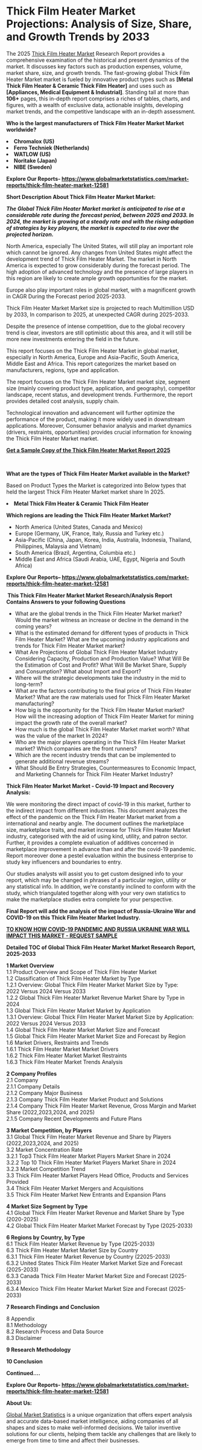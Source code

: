 <H1>Thick Film Heater Market Projections: Analysis of Size, Share, and Growth Trends by 2033</H1><p>The 2025 <a href="https://www.globalmarketstatistics.com/market-reports/thick-film-heater-market-12581">Thick Film Heater Market</a> Research Report provides a comprehensive examination of the historical and present dynamics of the market. It discusses key factors such as production expenses, volume, market share, size, and growth trends. The fast-growing global Thick Film Heater Market market is fueled by innovative product types such as <strong>[Metal Thick Film Heater & Ceramic Thick Film Heater]</strong> and uses such as <strong>[Appliances, Medical Equipment & Industrial]</strong>. Standing tall at more than <strong>106+</strong> pages, this in-depth report comprises a riches of tables, charts, and figures, with a wealth of exclusive data, actionable insights, developing market trends, and the competitive landscape with an in-depth assessment.</p><p><strong>Who is the largest manufacturers of Thick Film Heater Market Market worldwide?</strong></p><p><strong><li>Chromalox (US)<li>Ferro Techniek (Netherlands)<li>WATLOW (US)<li>Noritake (Japan)<li>NIBE (Sweden)</strong></p><p><strong>Explore Our Reports-&nbsp;<a href="https://wordhtml.com/">https://www.globalmarketstatistics.com/market-reports/thick-film-heater-market-12581</a></strong></p><p><strong>Short Description About Thick Film Heater Market Market:</strong></p><p><strong><em>The Global Thick Film Heater Market market is anticipated to rise at a considerable rate during the forecast period, between 2025 and 2033. In 2024, the market is growing at a steady rate and with the rising adoption of strategies by key players, the market is expected to rise over the projected horizon.</em></strong></p><p>North America, especially The United States, will still play an important role which cannot be ignored. Any changes from United States might affect the development trend of Thick Film Heater Market. The market in North America is expected to grow considerably during the forecast period. The high adoption of advanced technology and the presence of large players in this region are likely to create ample growth opportunities for the market.</p><p>Europe also play important roles in global market, with a magnificent growth in CAGR During the Forecast period 2025-2033.</p><p>Thick Film Heater Market Market size is projected to reach Multimillion USD by 2033, In comparison to 2025, at unexpected CAGR during 2025-2033.</p><p>Despite the presence of intense competition, due to the global recovery trend is clear, investors are still optimistic about this area, and it will still be more new investments entering the field in the future.</p><p>This report focuses on the Thick Film Heater Market in global market, especially in North America, Europe and Asia-Pacific, South America, Middle East and Africa. This report categorizes the market based on manufacturers, regions, type and application.</p><p>The report focuses on the Thick Film Heater Market market size, segment size (mainly covering product type, application, and geography), competitor landscape, recent status, and development trends. Furthermore, the report provides detailed cost analysis, supply chain.</p><p>Technological innovation and advancement will further optimize the performance of the product, making it more widely used in downstream applications. Moreover, Consumer behavior analysis and market dynamics (drivers, restraints, opportunities) provides crucial information for knowing the Thick Film Heater Market market.</p><p><strong><a href="https://www.globalmarketstatistics.com/market-reports/thick-film-heater-market-12581">Get a Sample Copy of the Thick Film Heater Market Report 2025</a></strong></p><p>&nbsp;</p><p><strong>What are the types of Thick Film Heater Market available in the Market?</strong></p><p>Based on Product Types the Market is categorized into Below types that held the largest Thick Film Heater Market market share In 2025.</p><p><strong><li>Metal Thick Film Heater & Ceramic Thick Film Heater</strong></p><p><strong>Which regions are leading the Thick Film Heater Market Market?</strong></p><ul><li>North America (United States, Canada and Mexico)</li><li>Europe (Germany, UK, France, Italy, Russia and Turkey etc.)</li><li>Asia-Pacific (China, Japan, Korea, India, Australia, Indonesia, Thailand, Philippines, Malaysia and Vietnam)</li><li>South America (Brazil, Argentina, Columbia etc.)</li><li>Middle East and Africa (Saudi Arabia, UAE, Egypt, Nigeria and South Africa)</li></ul><p><strong>Explore Our Reports&ndash;&nbsp;<a href="https://www.globalmarketstatistics.com/market-reports/thick-film-heater-market-12581">https://www.globalmarketstatistics.com/market-reports/thick-film-heater-market-12581</a></strong></p><p><strong>&nbsp;This Thick Film Heater Market Market Research/Analysis Report Contains Answers to your following Questions</strong></p><ul><li>What are the global trends in the Thick Film Heater Market market? Would the market witness an increase or decline in the demand in the coming years?</li><li>What is the estimated demand for different types of products in Thick Film Heater Market? What are the upcoming industry applications and trends for Thick Film Heater Market market?</li><li>What Are Projections of Global Thick Film Heater Market Industry Considering Capacity, Production and Production Value? What Will Be the Estimation of Cost and Profit? What Will Be Market Share, Supply and Consumption? What about Import and Export?</li><li>Where will the strategic developments take the industry in the mid to long-term?</li><li>What are the factors contributing to the final price of Thick Film Heater Market? What are the raw materials used for Thick Film Heater Market manufacturing?</li><li>How big is the opportunity for the Thick Film Heater Market market? How will the increasing adoption of Thick Film Heater Market for mining impact the growth rate of the overall market?</li><li>How much is the global Thick Film Heater Market market worth? What was the value of the market In 2024?</li><li>Who are the major players operating in the Thick Film Heater Market market? Which companies are the front runners?</li><li>Which are the recent industry trends that can be implemented to generate additional revenue streams?</li><li>What Should Be Entry Strategies, Countermeasures to Economic Impact, and Marketing Channels for Thick Film Heater Market Industry?</li></ul><p><strong>Thick Film Heater Market Market - Covid-19 Impact and Recovery Analysis:</strong></p><p>We were monitoring the direct impact of covid-19 in this market, further to the indirect impact from different industries. This document analyzes the effect of the pandemic on the Thick Film Heater Market market from a international and nearby angle. The document outlines the marketplace size, marketplace traits, and market increase for Thick Film Heater Market industry, categorised with the aid of using kind, utility, and patron sector. Further, it provides a complete evaluation of additives concerned in marketplace improvement in advance than and after the covid-19 pandemic. Report moreover done a pestel evaluation within the business enterprise to study key influencers and boundaries to entry.</p><p>Our studies analysts will assist you to get custom designed info to your report, which may be changed in phrases of a particular region, utility or any statistical info. In addition, we're constantly inclined to conform with the study, which triangulated together along with your very own statistics to make the marketplace studies extra complete for your perspective.</p><p><strong>Final Report will add the analysis of the impact of Russia-Ukraine War and COVID-19 on this Thick Film Heater Market Industry.</strong></p><p><strong><a href="https://www.globalmarketstatistics.com/market-reports/thick-film-heater-market-12581">TO KNOW HOW COVID-19 PANDEMIC AND RUSSIA UKRAINE WAR WILL IMPACT THIS MARKET - REQUEST SAMPLE</a></strong></p><p><strong>Detailed TOC of Global Thick Film Heater Market Market Research Report, 2025-2033</strong></p><p><strong>1 Market Overview</strong><br /> 1.1 Product Overview and Scope of Thick Film Heater Market<br /> 1.2 Classification of Thick Film Heater Market by Type<br /> 1.2.1 Overview: Global Thick Film Heater Market Market Size by Type: 2022&nbsp;Versus 2024 Versus 2033<br /> 1.2.2 Global Thick Film Heater Market Revenue Market Share by Type in 2024<br /> 1.3 Global Thick Film Heater Market Market by Application<br /> 1.3.1 Overview: Global Thick Film Heater Market Market Size by Application: 2022&nbsp;Versus 2024 Versus 2033<br /> 1.4 Global Thick Film Heater Market Market Size and Forecast<br /> 1.5 Global Thick Film Heater Market Market Size and Forecast by Region<br /> 1.6 Market Drivers, Restraints and Trends<br /> 1.6.1 Thick Film Heater Market Market Drivers<br /> 1.6.2 Thick Film Heater Market Market Restraints<br /> 1.6.3 Thick Film Heater Market Trends Analysis</p><p><strong>2 Company Profiles</strong><br /> 2.1 Company<br /> 2.1.1 Company Details<br /> 2.1.2 Company Major Business<br /> 2.1.3 Company Thick Film Heater Market Product and Solutions<br /> 2.1.4 Company Thick Film Heater Market Revenue, Gross Margin and Market Share (2022,2023,2024, and 2025)<br /> 2.1.5 Company Recent Developments and Future Plans</p><p><strong>3 Market Competition, by Players</strong><br /> 3.1 Global Thick Film Heater Market Revenue and Share by Players (2022,2023,2024, and 2025)<br /> 3.2 Market Concentration Rate<br /> 3.2.1 Top3 Thick Film Heater Market Players Market Share in 2024<br /> 3.2.2 Top 10 Thick Film Heater Market Players Market Share in 2024<br /> 3.2.3 Market Competition Trend<br /> 3.3 Thick Film Heater Market Players Head Office, Products and Services Provided<br /> 3.4 Thick Film Heater Market Mergers and Acquisitions<br /> 3.5 Thick Film Heater Market New Entrants and Expansion Plans</p><p><strong>4 Market Size Segment by Type</strong><br /> 4.1 Global Thick Film Heater Market Revenue and Market Share by Type (2020-2025)<br /> 4.2 Global Thick Film Heater Market Market Forecast by Type (2025-2033)</p><p><strong>6 Regions by Country, by Type</strong><br /> 6.1 Thick Film Heater Market Revenue by Type (2025-2033)<br /> 6.3 Thick Film Heater Market Market Size by Country<br /> 6.3.1 Thick Film Heater Market Revenue by Country (22025-2033)<br /> 6.3.2 United States Thick Film Heater Market Market Size and Forecast (2025-2033)<br /> 6.3.3 Canada Thick Film Heater Market Market Size and Forecast (2025-2033)<br /> 6.3.4 Mexico Thick Film Heater Market Market Size and Forecast (2025-2033)</p><p><strong>7 Research Findings and Conclusion</strong></p><p>8 Appendix<br /> 8.1 Methodology<br /> 8.2 Research Process and Data Source<br /> 8.3 Disclaimer</p><p><strong>9 Research Methodology</strong></p><p><strong>10 Conclusion</strong></p><p><strong>Continued&hellip;.</strong></p><p><strong>Explore Our Reports-&nbsp;<a href="Thick Film Heater Market">https://www.globalmarketstatistics.com/market-reports/thick-film-heater-market-12581</a></strong></p><p><strong>About Us:</strong></p><p><a href="https://www.globalmarketstatistics.com/">Global Market Statistics</a>&nbsp;is a unique organization that offers expert analysis and accurate data-based market intelligence, aiding companies of all shapes and sizes to make well-informed decisions. We tailor inventive solutions for our clients, helping them tackle any challenges that are likely to emerge from time to time and affect their businesses.</p><p>&nbsp;</p>
